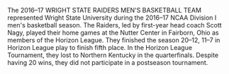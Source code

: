 The 2016–17 WRIGHT STATE RAIDERS MEN'S BASKETBALL TEAM represented Wright State University during the 2016–17 NCAA Division I men's basketball season. The Raiders, led by first-year head coach Scott Nagy, played their home games at the Nutter Center in Fairborn, Ohio as members of the Horizon League. They finished the season 20–12, 11–7 in Horizon League play to finish fifth place. In the Horizon League Tournament, they lost to Northern Kentucky in the quarterfinals. Despite having 20 wins, they did not participate in a postseason tournament.
